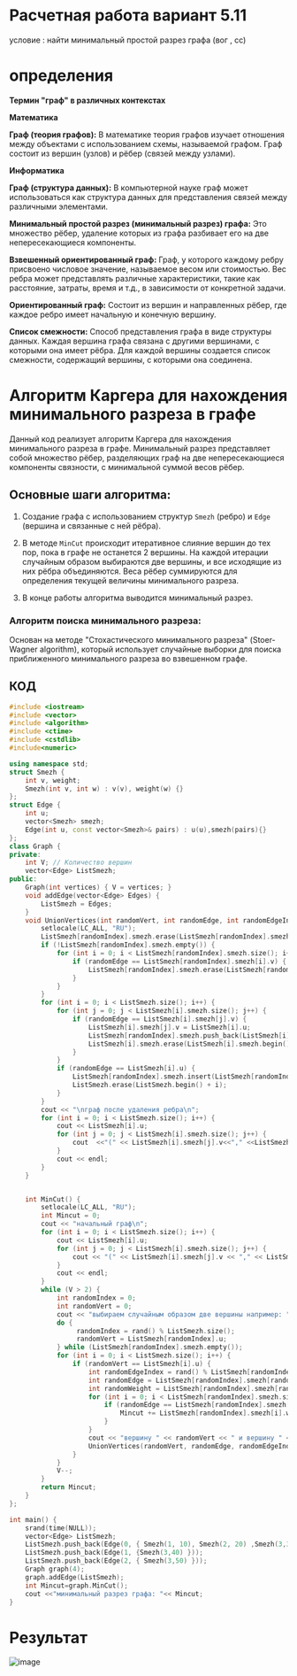 # Расчетная работа вариант 5.11
условие : найти минимальный простой разрез графа (вог , сс)
# определения
**Термин "граф" в различных контекстах**

**Математика**

**Граф (теория графов):** В математике теория графов изучает отношения между объектами с использованием схемы, называемой графом. Граф состоит из вершин (узлов) и рёбер (связей между узлами).

**Информатика**

**Граф (структура данных):** В компьютерной науке граф может использоваться как структура данных для представления связей между различными элементами.

**Минимальный простой разрез (минимальный разрез) графа:** Это множество рёбер, удаление которых из графа разбивает его на две непересекающиеся компоненты.

**Взвешенный ориентированный граф:** Граф, у которого каждому ребру присвоено числовое значение, называемое весом или стоимостью. Вес ребра может представлять различные характеристики, такие как расстояние, затраты, время и т.д., в зависимости от конкретной задачи.

**Ориентированный граф:** Состоит из вершин и направленных рёбер, где каждое ребро имеет начальную и конечную вершину.

**Список смежности:** Способ представления графа в виде структуры данных. Каждая вершина графа связана с другими вершинами, с которыми она имеет рёбра. Для каждой вершины создается список смежности, содержащий вершины, с которыми она соединена.

# Алгоритм Каргера для нахождения минимального разреза в графе

Данный код реализует алгоритм Каргера для нахождения минимального разреза в графе. Минимальный разрез представляет собой множество рёбер, разделяющих граф на две непересекающиеся компоненты связности, с минимальной суммой весов рёбер.

## Основные шаги алгоритма:

1. Создание графа с использованием структур `Smezh` (ребро) и `Edge` (вершина и связанные с ней рёбра).

2. В методе `MinCut` происходит итеративное слияние вершин до тех пор, пока в графе не останется 2 вершины. На каждой итерации случайным образом выбираются две вершины, и все исходящие из них рёбра объединяются. Веса рёбер суммируются для определения текущей величины минимального разреза.

3. В конце работы алгоритма выводится минимальный разрез.
  
### Алгоритм поиска минимального разреза:

Основан на методе "Стохастического минимального разреза" (Stoer-Wagner algorithm), который использует случайные выборки для поиска приближенного минимального разреза во взвешенном графе.
## КОД

```cpp
#include <iostream>
#include <vector>
#include <algorithm>
#include <ctime>
#include <cstdlib>
#include<numeric>

using namespace std;
struct Smezh {
	int v, weight;
	Smezh(int v, int w) : v(v), weight(w) {}
};
struct Edge {
	int u;
	vector<Smezh> smezh;
	Edge(int u, const vector<Smezh>& pairs) : u(u),smezh(pairs){}
};
class Graph {
private:
	int V; // Количество вершин
	vector<Edge> ListSmezh;
public:
	Graph(int vertices) { V = vertices; }
	void addEdge(vector<Edge> Edges) {
		ListSmezh = Edges;
	}
	void UnionVertices(int randomVert, int randomEdge, int randomEdgeIndex, int randomIndex,int Mincut) { 
		setlocale(LC_ALL, "RU");
		ListSmezh[randomIndex].smezh.erase(ListSmezh[randomIndex].smezh.begin() + randomEdgeIndex);
		if (!ListSmezh[randomIndex].smezh.empty()) {
			for (int i = 0; i < ListSmezh[randomIndex].smezh.size(); i++) {
				if (randomEdge == ListSmezh[randomIndex].smezh[i].v) {
					ListSmezh[randomIndex].smezh.erase(ListSmezh[randomIndex].smezh.begin() + i);
				}
			}
		}
		for (int i = 0; i < ListSmezh.size(); i++) {
			for (int j = 0; j < ListSmezh[i].smezh.size(); j++) {
				if (randomEdge == ListSmezh[i].smezh[j].v) {
					ListSmezh[i].smezh[j].v = ListSmezh[i].u;
					ListSmezh[randomIndex].smezh.push_back(ListSmezh[i].smezh[j]);
					ListSmezh[i].smezh.erase(ListSmezh[i].smezh.begin() + j);
				}
			}
			if (randomEdge == ListSmezh[i].u) {
				ListSmezh[randomIndex].smezh.insert(ListSmezh[randomIndex].smezh.end(), ListSmezh[i].smezh.begin(), ListSmezh[i].smezh.end());
				ListSmezh.erase(ListSmezh.begin() + i);
			}
		}
		cout << "\nграф после удаления ребра\n";
		for (int i = 0; i < ListSmezh.size(); i++) {
			cout << ListSmezh[i].u;
			for (int j = 0; j < ListSmezh[i].smezh.size(); j++) {
				cout  <<"(" << ListSmezh[i].smezh[j].v<<"," <<ListSmezh[i].smezh[j].weight<<")";
			}
			cout << endl;
		}
	}


	int MinCut() {
		setlocale(LC_ALL, "RU");
		int Mincut = 0;
		cout << "начальный граф\n";
		for (int i = 0; i < ListSmezh.size(); i++) {
			cout << ListSmezh[i].u;
			for (int j = 0; j < ListSmezh[i].smezh.size(); j++) {
				cout << "(" << ListSmezh[i].smezh[j].v << "," << ListSmezh[i].smezh[j].weight << ")";
			}
			cout << endl;
		}
		while (V > 2) {
			int randomIndex = 0;
			int randomVert = 0;
			cout << "выбираем случайным образом две вершины например: ";
			do {
				 randomIndex = rand() % ListSmezh.size();
				 randomVert = ListSmezh[randomIndex].u;
			} while (ListSmezh[randomIndex].smezh.empty());
			for (int i = 0; i < ListSmezh.size(); i++) {
				if (randomVert == ListSmezh[i].u) {
					int randomEdgeIndex = rand() % ListSmezh[randomIndex].smezh.size();
					int randomEdge = ListSmezh[randomIndex].smezh[randomEdgeIndex].v;
					int randomWeight = ListSmezh[randomIndex].smezh[randomEdgeIndex].weight;
					for (int i = 0; i < ListSmezh[randomIndex].smezh.size(); i++) {
						if (randomEdge == ListSmezh[randomIndex].smezh[i].v) {
							Mincut += ListSmezh[randomIndex].smezh[i].weight;
						}
					}
					cout << "вершину " << randomVert << " и вершину " << randomEdge << endl;
					UnionVertices(randomVert, randomEdge, randomEdgeIndex, randomIndex,Mincut);
				}
			}
			V--;
		}
		return Mincut;
	}
};

int main() {
	srand(time(NULL));
	vector<Edge> ListSmezh;
	ListSmezh.push_back(Edge(0, { Smezh(1, 10), Smezh(2, 20) ,Smezh(3,30)}));
	ListSmezh.push_back(Edge(1, {Smezh(3,40) }));
	ListSmezh.push_back(Edge(2, { Smezh(3,50) }));
	Graph graph(4);
	graph.addEdge(ListSmezh);
	int Mincut=graph.MinCut();
	cout <<"минимальный разрез графа: "<< Mincut;
}
```
# Результат
![image](https://github.com/iis-32170x/RPIIS/assets/148863144/150e757d-1a30-45d1-987e-8598893c4281)

